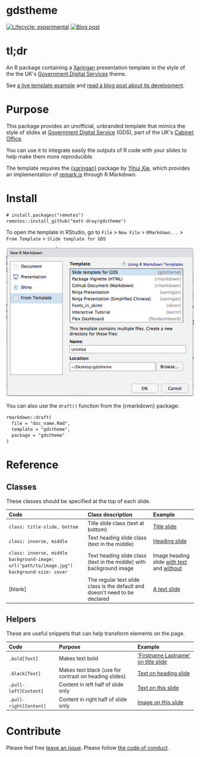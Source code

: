 # gdstheme

<!-- badges: start -->
[![Lifecycle: experimental](https://img.shields.io/badge/lifecycle-experimental-orange.svg)](https://www.tidyverse.org/lifecycle/#experimental)
[![Blog post](https://img.shields.io/badge/rostrum.blog-post-008900?labelColor=000000&logo=data%3Aimage%2Fgif%3Bbase64%2CR0lGODlhEAAQAPEAAAAAABWCBAAAAAAAACH5BAlkAAIAIf8LTkVUU0NBUEUyLjADAQAAACwAAAAAEAAQAAAC55QkISIiEoQQQgghRBBCiCAIgiAIgiAIQiAIgSAIgiAIQiAIgRAEQiAQBAQCgUAQEAQEgYAgIAgIBAKBQBAQCAKBQEAgCAgEAoFAIAgEBAKBIBAQCAQCgUAgEAgCgUBAICAgICAgIBAgEBAgEBAgEBAgECAgICAgECAQIBAQIBAgECAgICAgICAgECAQECAQICAgICAgICAgEBAgEBAgEBAgICAgICAgECAQIBAQIBAgECAgICAgIBAgECAQECAQIBAgICAgIBAgIBAgEBAgECAgECAgICAgICAgECAgECAgQIAAAQIKAAAh%2BQQJZAACACwAAAAAEAAQAAAC55QkIiESIoQQQgghhAhCBCEIgiAIgiAIQiAIgSAIgiAIQiAIgRAEQiAQBAQCgUAQEAQEgYAgIAgIBAKBQBAQCAKBQEAgCAgEAoFAIAgEBAKBIBAQCAQCgUAgEAgCgUBAICAgICAgIBAgEBAgEBAgEBAgECAgICAgECAQIBAQIBAgECAgICAgICAgECAQECAQICAgICAgICAgEBAgEBAgEBAgICAgICAgECAQIBAQIBAgECAgICAgIBAgECAQECAQIBAgICAgIBAgIBAgEBAgECAgECAgICAgICAgECAgECAgQIAAAQIKAAA7)](https://www.rostrum.blog/2019/05/24/xaringan-template/)
<!-- badges: end -->

# tl;dr

An R package containing a [Xaringan](https://github.com/yihui/xaringan) presentation template in the style of the the UK's [Government Digital Services](https://gds.blog.gov.uk/) theme.

See [a live template example](https://matt-dray.github.io/gdstheme/) and [read a blog post about its development](https://www.rostrum.blog/2019/05/24/xaringan-template/). 

# Purpose

This package provides an unofficial, unbranded template that mimics the style of slides at [Government Digital Service](https://www.gov.uk/government/organisations/government-digital-service) (GDS), part of the UK's [Cabinet Office](https://www.gov.uk/government/organisations/cabinet-office).

You can use it to integrate easily the outputs of R code with your slides to help make them more reproducible.

The template requires the [{xaringan}](https://github.com/yihui/xaringan) package by [Yihui Xie](https://yihui.name/), which provides an implementation of [remark.js](https://github.com/gnab/remark) through R Markdown.

# Install

```{r}
# install.packages("remotes")
remotes::install_github("matt-dray/gdstheme")
```

To open the template in RStudio, go to `File` > `New File` > `RMarkdown...` > `From Template` > `Slide template for GDS`

![](img/new-rmd.png)

You can also use the `draft()` function from the {rmarkdown} package:

```{r}
rmarkdown::draft(
  file = "doc_name.Rmd",
  template = "gdstheme",
  package = "gdstheme"
)
```

# Reference

## Classes

These classes should be specified at the top of each slide.

| Code | Class description | Example |
| :- | :- | :- |
| `class: title-slide, bottom` | Title slide class (text at bottom) | [Title slide](https://matt-dray.github.io/gdstheme/#1) |
| `class: inverse, middle` | Text heading slide class (text in the middle) | [Heading slide](https://matt-dray.github.io/gdstheme/#2) |
| `class: inverse, middle`<br>`background-image: url("path/to/image.jpg")`<br>`background-size: cover` | Text heading slide class (text in the middle) with background image | Image heading slide [with text](https://matt-dray.github.io/gdstheme/#3) and [without](https://matt-dray.github.io/gdstheme/#6) |
| [blank] | The regular text slide class is the default and doesn't need to be declared | [A text slide](https://matt-dray.github.io/gdstheme/#4) |

## Helpers

These are useful snippets that can help transform elements on the page.

| Code | Purpose | Example |
| :- | :- | :- |
| `.bold[Text]` | Makes text bold | ['Firstname Lastname' on title slide](https://matt-dray.github.io/gdstheme/#1) |
| `.black[Text]` | Makes text black (use for contrast on heading slides) | [Text on heading slide](https://matt-dray.github.io/gdstheme/#3) |
| `.pull-left[Content]` | Content in left half of slide only | [Text on this slide](https://matt-dray.github.io/gdstheme/#7) |
| `.pull-right[Content]` | Content in right half of slide only | [Image on this slide](https://matt-dray.github.io/gdstheme/#7) |

# Contribute

Please feel free [leave an issue](https://github.com/matt-dray/gdstheme/issues). Please follow [the code of conduct](https://github.com/matt-dray/gdstheme/blob/master/CODE_OF_CONDUCT.md).
